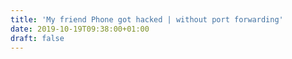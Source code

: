 ```yaml
---
title: 'My friend Phone got hacked | without port forwarding'
date: 2019-10-19T09:38:00+01:00
draft: false
---
```


